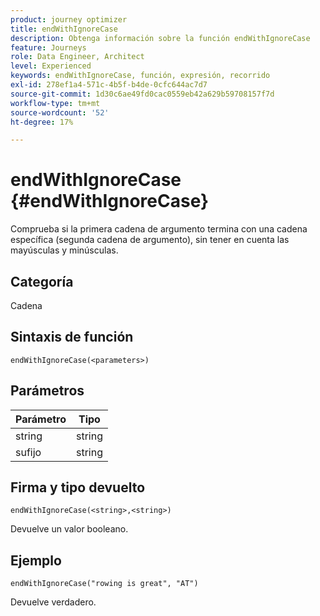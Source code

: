 ```yaml
---
product: journey optimizer
title: endWithIgnoreCase
description: Obtenga información sobre la función endWithIgnoreCase
feature: Journeys
role: Data Engineer, Architect
level: Experienced
keywords: endWithIgnoreCase, función, expresión, recorrido
exl-id: 278ef1a4-571c-4b5f-b4de-0cfc644ac7d7
source-git-commit: 1d30c6ae49fd0cac0559eb42a629b59708157f7d
workflow-type: tm+mt
source-wordcount: '52'
ht-degree: 17%

---
```


# endWithIgnoreCase {#endWithIgnoreCase}

Comprueba si la primera cadena de argumento termina con una cadena específica (segunda cadena de argumento), sin tener en cuenta las mayúsculas y minúsculas.

## Categoría

Cadena

## Sintaxis de función

`endWithIgnoreCase(<parameters>)`

## Parámetros

| Parámetro | Tipo |
|-----------|------------------|
| string | string |
| sufijo | string |

## Firma y tipo devuelto

`endWithIgnoreCase(<string>,<string>)`

Devuelve un valor booleano.

## Ejemplo

`endWithIgnoreCase("rowing is great", "AT")`

Devuelve verdadero.
